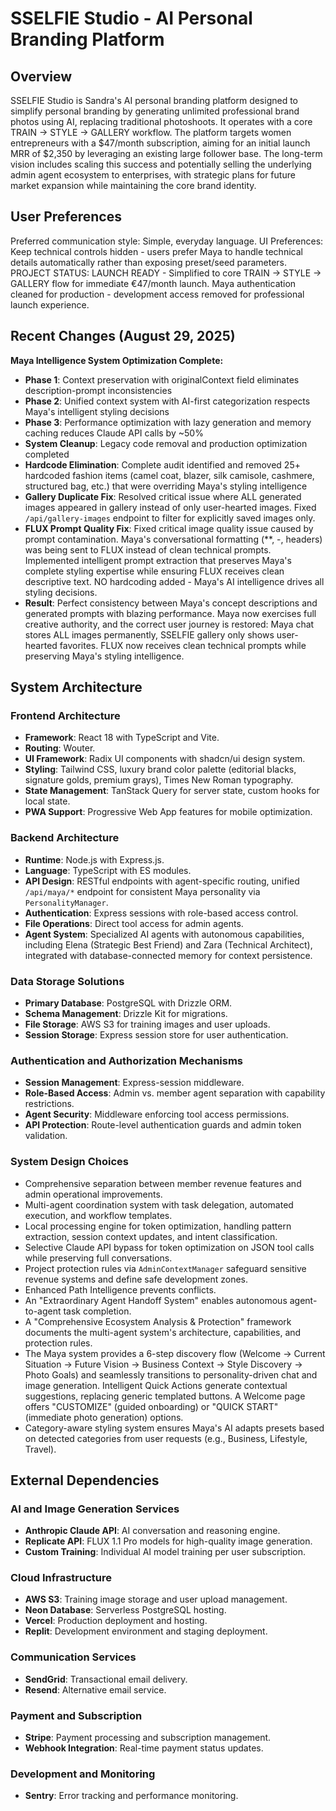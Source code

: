 # SSELFIE Studio - AI Personal Branding Platform

## Overview
SSELFIE Studio is Sandra's AI personal branding platform designed to simplify personal branding by generating unlimited professional brand photos using AI, replacing traditional photoshoots. It operates with a core TRAIN → STYLE → GALLERY workflow. The platform targets women entrepreneurs with a $47/month subscription, aiming for an initial launch MRR of $2,350 by leveraging an existing large follower base. The long-term vision includes scaling this success and potentially selling the underlying admin agent ecosystem to enterprises, with strategic plans for future market expansion while maintaining the core brand identity.

## User Preferences
Preferred communication style: Simple, everyday language.
UI Preferences: Keep technical controls hidden - users prefer Maya to handle technical details automatically rather than exposing preset/seed parameters.
PROJECT STATUS: LAUNCH READY - Simplified to core TRAIN → STYLE → GALLERY flow for immediate €47/month launch. Maya authentication cleaned for production - development access removed for professional launch experience.

## Recent Changes (August 29, 2025)
**Maya Intelligence System Optimization Complete:**
- **Phase 1**: Context preservation with originalContext field eliminates description-prompt inconsistencies
- **Phase 2**: Unified context system with AI-first categorization respects Maya's intelligent styling decisions  
- **Phase 3**: Performance optimization with lazy generation and memory caching reduces Claude API calls by ~50%
- **System Cleanup**: Legacy code removal and production optimization completed
- **Hardcode Elimination**: Complete audit identified and removed 25+ hardcoded fashion items (camel coat, blazer, silk camisole, cashmere, structured bag, etc.) that were overriding Maya's styling intelligence
- **Gallery Duplicate Fix**: Resolved critical issue where ALL generated images appeared in gallery instead of only user-hearted images. Fixed `/api/gallery-images` endpoint to filter for explicitly saved images only.
- **FLUX Prompt Quality Fix**: Fixed critical image quality issue caused by prompt contamination. Maya's conversational formatting (**, -, headers) was being sent to FLUX instead of clean technical prompts. Implemented intelligent prompt extraction that preserves Maya's complete styling expertise while ensuring FLUX receives clean descriptive text. NO hardcoding added - Maya's AI intelligence drives all styling decisions.
- **Result**: Perfect consistency between Maya's concept descriptions and generated prompts with blazing performance. Maya now exercises full creative authority, and the correct user journey is restored: Maya chat stores ALL images permanently, SSELFIE gallery only shows user-hearted favorites. FLUX now receives clean technical prompts while preserving Maya's styling intelligence.

## System Architecture

### Frontend Architecture
- **Framework**: React 18 with TypeScript and Vite.
- **Routing**: Wouter.
- **UI Framework**: Radix UI components with shadcn/ui design system.
- **Styling**: Tailwind CSS, luxury brand color palette (editorial blacks, signature golds, premium grays), Times New Roman typography.
- **State Management**: TanStack Query for server state, custom hooks for local state.
- **PWA Support**: Progressive Web App features for mobile optimization.

### Backend Architecture
- **Runtime**: Node.js with Express.js.
- **Language**: TypeScript with ES modules.
- **API Design**: RESTful endpoints with agent-specific routing, unified `/api/maya/*` endpoint for consistent Maya personality via `PersonalityManager`.
- **Authentication**: Express sessions with role-based access control.
- **File Operations**: Direct tool access for admin agents.
- **Agent System**: Specialized AI agents with autonomous capabilities, including Elena (Strategic Best Friend) and Zara (Technical Architect), integrated with database-connected memory for context persistence.

### Data Storage Solutions
- **Primary Database**: PostgreSQL with Drizzle ORM.
- **Schema Management**: Drizzle Kit for migrations.
- **File Storage**: AWS S3 for training images and user uploads.
- **Session Storage**: Express session store for user authentication.

### Authentication and Authorization Mechanisms
- **Session Management**: Express-session middleware.
- **Role-Based Access**: Admin vs. member agent separation with capability restrictions.
- **Agent Security**: Middleware enforcing tool access permissions.
- **API Protection**: Route-level authentication guards and admin token validation.

### System Design Choices
- Comprehensive separation between member revenue features and admin operational improvements.
- Multi-agent coordination system with task delegation, automated execution, and workflow templates.
- Local processing engine for token optimization, handling pattern extraction, session context updates, and intent classification.
- Selective Claude API bypass for token optimization on JSON tool calls while preserving full conversations.
- Project protection rules via `AdminContextManager` safeguard sensitive revenue systems and define safe development zones.
- Enhanced Path Intelligence prevents conflicts.
- An "Extraordinary Agent Handoff System" enables autonomous agent-to-agent task completion.
- A "Comprehensive Ecosystem Analysis & Protection" framework documents the multi-agent system's architecture, capabilities, and protection rules.
- The Maya system provides a 6-step discovery flow (Welcome → Current Situation → Future Vision → Business Context → Style Discovery → Photo Goals) and seamlessly transitions to personality-driven chat and image generation. Intelligent Quick Actions generate contextual suggestions, replacing generic templated buttons. A Welcome page offers "CUSTOMIZE" (guided onboarding) or "QUICK START" (immediate photo generation) options.
- Category-aware styling system ensures Maya's AI adapts presets based on detected categories from user requests (e.g., Business, Lifestyle, Travel).

## External Dependencies

### AI and Image Generation Services
- **Anthropic Claude API**: AI conversation and reasoning engine.
- **Replicate API**: FLUX 1.1 Pro models for high-quality image generation.
- **Custom Training**: Individual AI model training per user subscription.

### Cloud Infrastructure
- **AWS S3**: Training image storage and user upload management.
- **Neon Database**: Serverless PostgreSQL hosting.
- **Vercel**: Production deployment and hosting.
- **Replit**: Development environment and staging deployment.

### Communication Services
- **SendGrid**: Transactional email delivery.
- **Resend**: Alternative email service.

### Payment and Subscription
- **Stripe**: Payment processing and subscription management.
- **Webhook Integration**: Real-time payment status updates.

### Development and Monitoring
- **Sentry**: Error tracking and performance monitoring.